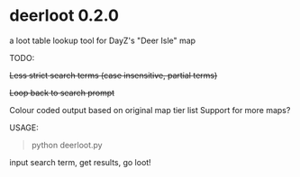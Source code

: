 # deerloot 0.2.0
a loot table lookup tool for DayZ's "Deer Isle" map

TODO:

~~Less strict search terms (case insensitive, partial terms)~~

~~Loop back to search prompt~~

Colour coded output based on original map tier list
Support for more maps?

USAGE:

> python deerloot.py

input search term, get results, go loot!